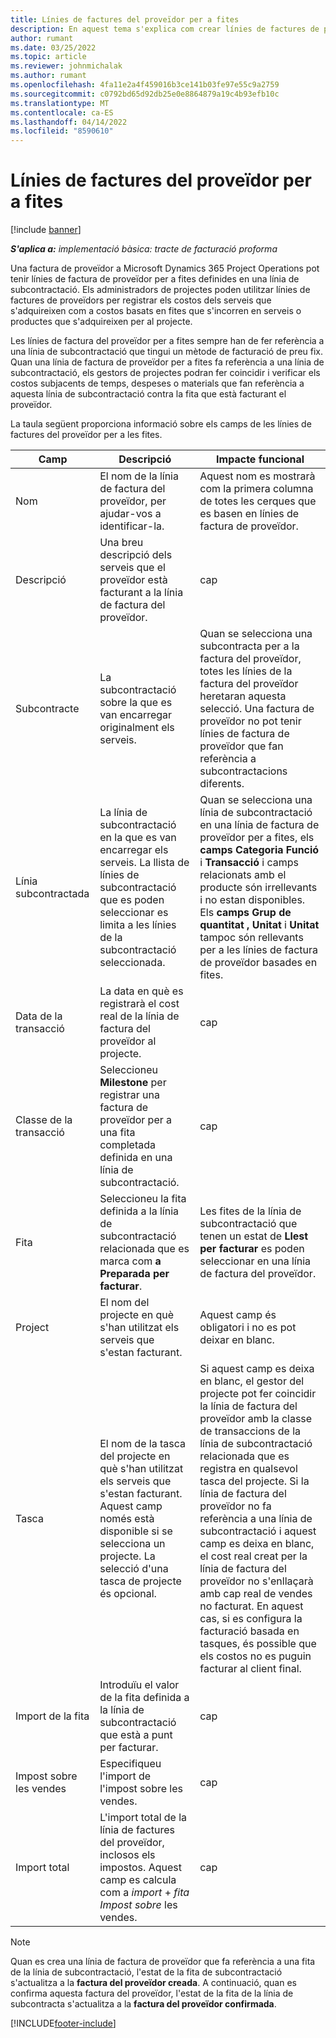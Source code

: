```yaml
---
title: Línies de factures del proveïdor per a fites
description: En aquest tema s'explica com crear línies de factures de proveïdor per a fites en una subcontracta.
author: rumant
ms.date: 03/25/2022
ms.topic: article
ms.reviewer: johnmichalak
ms.author: rumant
ms.openlocfilehash: 4fa11e2a4f459016b3ce141b03fe97e55c9a2759
ms.sourcegitcommit: c0792bd65d92db25e0e8864879a19c4b93efb10c
ms.translationtype: MT
ms.contentlocale: ca-ES
ms.lasthandoff: 04/14/2022
ms.locfileid: "8590610"
---
```

# <a name="vendor-invoice-lines-for-milestones"></a>Línies de factures del proveïdor per a fites

[!include [banner](../../includes/dataverse-preview.md)]

_**S'aplica a:** implementació bàsica: tracte de facturació proforma_

Una factura de proveïdor a Microsoft Dynamics 365 Project Operations pot tenir línies de factura de proveïdor per a fites definides en una línia de subcontractació. Els administradors de projectes poden utilitzar línies de factures de proveïdors per registrar els costos dels serveis que s'adquireixen com a costos basats en fites que s'incorren en serveis o productes que s'adquireixen per al projecte.

Les línies de factura del proveïdor per a fites sempre han de fer referència a una línia de subcontractació que tingui un mètode de facturació de preu fix. Quan una línia de factura de proveïdor per a fites fa referència a una línia de subcontractació, els gestors de projectes podran fer coincidir i verificar els costos subjacents de temps, despeses o materials que fan referència a aquesta línia de subcontractació contra la fita que està facturant el proveïdor.

La taula següent proporciona informació sobre els camps de les línies de factures del proveïdor per a les fites.

| Camp | Descripció | Impacte funcional |
| --- | --- | --- |
| Nom | El nom de la línia de factura del proveïdor, per ajudar-vos a identificar-la. | Aquest nom es mostrarà com la primera columna de totes les cerques que es basen en línies de factura de proveïdor. |
| Descripció | Una breu descripció dels serveis que el proveïdor està facturant a la línia de factura del proveïdor. | cap |
| Subcontracte | La subcontractació sobre la que es van encarregar originalment els serveis. | Quan se selecciona una subcontracta per a la factura del proveïdor, totes les línies de la factura del proveïdor heretaran aquesta selecció. Una factura de proveïdor no pot tenir línies de factura de proveïdor que fan referència a subcontractacions diferents. |
| Línia subcontractada | La línia de subcontractació en la que es van encarregar els serveis. La llista de línies de subcontractació que es poden seleccionar es limita a les línies de la subcontractació seleccionada. | Quan se selecciona una línia de subcontractació en una línia de factura de proveïdor per a fites, els **camps Categoria Funció** i **Transacció** i camps relacionats amb el producte són irrellevants i no estan disponibles. Els **camps Grup de quantitat** **, Unitat** i **Unitat** tampoc són rellevants per a les línies de factura de proveïdor basades en fites. |
| Data de la transacció | La data en què es registrarà el cost real de la línia de factura del proveïdor al projecte. | cap |
| Classe de la transacció | Seleccioneu **Milestone** per registrar una factura de proveïdor per a una fita completada definida en una línia de subcontractació. | cap |
| Fita | Seleccioneu la fita definida a la línia de subcontractació relacionada que es marca com **a Preparada per facturar**. | Les fites de la línia de subcontractació que tenen un estat de **Llest per facturar** es poden seleccionar en una línia de factura del proveïdor. |
| Project | El nom del projecte en què s'han utilitzat els serveis que s'estan facturant. | Aquest camp és obligatori i no es pot deixar en blanc. |
| Tasca | El nom de la tasca del projecte en què s'han utilitzat els serveis que s'estan facturant. Aquest camp només està disponible si se selecciona un projecte. La selecció d'una tasca de projecte és opcional. | Si aquest camp es deixa en blanc, el gestor del projecte pot fer coincidir la línia de factura del proveïdor amb la classe de transaccions de la línia de subcontractació relacionada que es registra en qualsevol tasca del projecte. Si la línia de factura del proveïdor no fa referència a una línia de subcontractació i aquest camp es deixa en blanc, el cost real creat per la línia de factura del proveïdor no s'enllaçarà amb cap real de vendes no facturat. En aquest cas, si es configura la facturació basada en tasques, és possible que els costos no es puguin facturar al client final. |
| Import de la fita | Introduïu el valor de la fita definida a la línia de subcontractació que està a punt per facturar. | cap |
| Impost sobre les vendes | Especifiqueu l'import de l'impost sobre les vendes. | cap |
| Import total | L'import total de la línia de factures del proveïdor, inclosos els impostos. Aquest camp es calcula com a *import* + *fita Impost sobre* les vendes. | cap |

> [!NOTE]
> Quan es crea una línia de factura de proveïdor que fa referència a una fita de la línia de subcontractació, l'estat de la fita de subcontractació s'actualitza a la **factura del proveïdor creada**. A continuació, quan es confirma aquesta factura del proveïdor, l'estat de la fita de la línia de subcontracta s'actualitza a la **factura del proveïdor confirmada**.

[!INCLUDE[footer-include](../../includes/footer-banner.md)]
